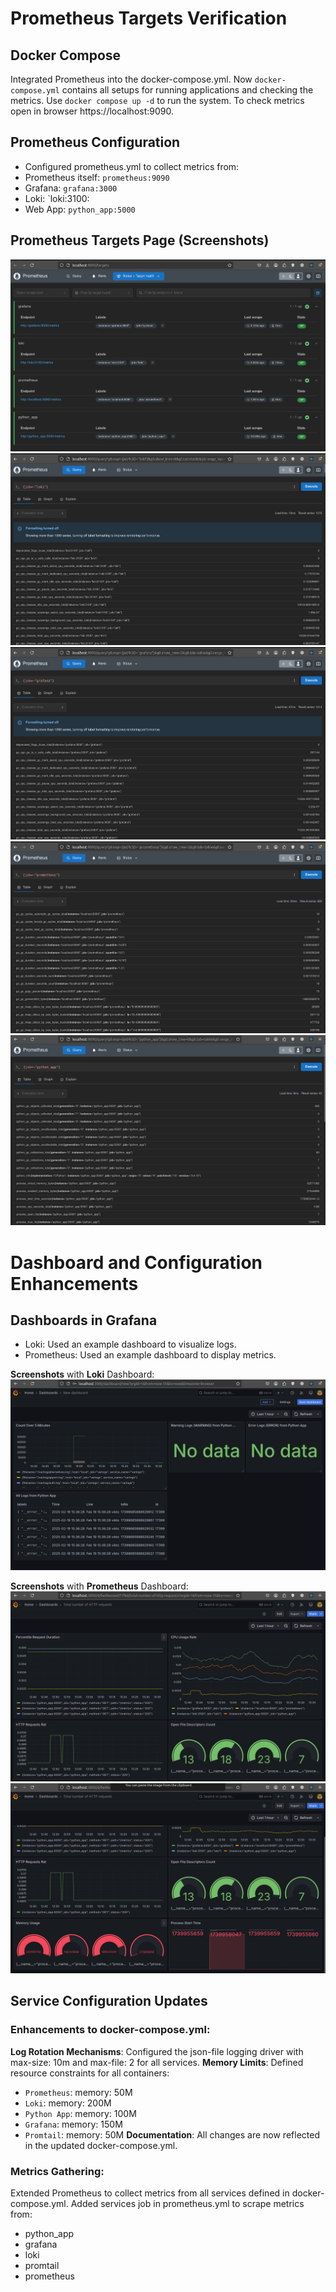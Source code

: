 # Prometheus Targets Verification

## Docker Compose

Integrated Prometheus into the docker-compose.yml.
Now `docker-compose.yml` contains all setups for running applications and checking the metrics.
Use `docker compose up -d` to run the system.
To check metrics open in browser https://localhost:9090.

## Prometheus Configuration

- Configured prometheus.yml to collect metrics from:
- Prometheus itself: `prometheus:9090`
- Grafana: `grafana:3000`
- Loki: `loki:3100: 
- Web App: `python_app:5000`

## Prometheus Targets Page (Screenshots)
![Prometheus Targets](./img/prometheus_targets.png)
![Prometheus Loki](./img/prometheus_loki.png)
![Prometheus Grafana](./img/prometheus_grafana.png)
![Prometheus Prometheus](./img/prometheus_prometheus.png)
![Prometheus Python App](./img/prometheus_app_python.png)

# Dashboard and Configuration Enhancements
 
## Dashboards in Grafana

- Loki: Used an example dashboard to visualize logs.
- Prometheus: Used an example dashboard to display metrics.

**Screenshots** with **Loki** Dashboard: 
![Loki](./img/loki_1.png)

**Screenshots** with **Prometheus** Dashboard: 
![Loki](./img/prometheus_1.png)
![Loki](./img/prometheus_2.png)

## Service Configuration Updates

### Enhancements to docker-compose.yml:

**Log Rotation Mechanisms**: Configured the json-file logging driver with max-size: 10m and max-file: 2 for all services.
**Memory Limits**: Defined resource constraints for all containers:
- `Prometheus`: memory: 50M
- `Loki`: memory: 200M
- `Python App`: memory: 100M
- `Grafana`: memory: 150M
- `Promtail`: memory: 50M
**Documentation**: All changes are now reflected in the updated docker-compose.yml.

### Metrics Gathering:

Extended Prometheus to collect metrics from all services defined in docker-compose.yml.
Added services job in prometheus.yml to scrape metrics from:
- python_app
-  grafana
- loki
- promtail
- prometheus
